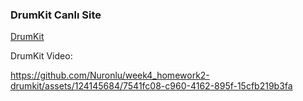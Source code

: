 ### DrumKit Canlı Site
[DrumKit](https://nuronlu.github.io/week4_homework2-drumkit/)

DrumKit Video:

https://github.com/Nuronlu/week4_homework2-drumkit/assets/124145684/7541fc08-c960-4162-895f-15cfb219b3fa

